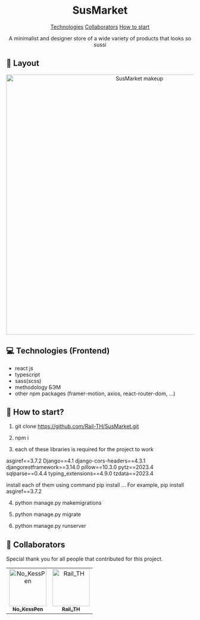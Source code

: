                   
 
<h1 align="center" style="font-weight: bold;">SusMarket</h1>

<p align="center">
<a href="#tech">Technologies</a>
<a href="#colab">Collaborators</a>
<a href="#howtostart">How to start</a>
</p>


<p align="center">A minimalist and designer store of a wide variety of products that looks so sussi</p>
 
<h2 id="layout">🎨 Layout</h2>

<p align="center">

<img src="https://i.ibb.co/M5NfrBv/211shots-so.png" alt="SusMarket makeup" border="0" width="700px">
</p>
 
<h2 id="technologies">💻 Technologies (Frontend)</h2>

- react js
- typescript
- sass(scss)
- methodology БЭМ
- other npm packages (framer-motion, axios, react-router-dom, ...)

<h2 id="howtostart">🚀 How to start?</h2>

1. git clone https://github.com/Rail-TH/SusMarket.git

2. npm i

3. each of these libraries is required for the project to work

asgiref==3.7.2
Django==4.1
django-cors-headers==4.3.1
djangorestframework==3.14.0
pillow==10.3.0
pytz==2023.4
sqlparse==0.4.4
typing_extensions==4.9.0
tzdata==2023.4

install each of them using command pip install ...
For example, pip install asgiref==3.7.2

4. python manage.py makemigrations

5. python manage.py migrate

6. python manage.py runserver
 
<h2 id="colab">🤝 Collaborators</h2>

<p>Special thank you for all people that contributed for this project.</p>
<table>
<tr>

<td align="center">
<a href="https://github.com/KessPenGames">
<img src="https://avatars.githubusercontent.com/u/75772773?v=4" width="100px;" alt="No_KessPen"/><br>
<sub>
<b>No_KessPen</b>
</sub>
</a>
</td>

<td align="center">
<a href="https://github.com/Rail-TH">
<img src="https://avatars.githubusercontent.com/u/100100752?v=4" width="100px;" alt="Rail_TH"/><br>
<sub>
<b>Rail_TH</b>
</sub>
</a>
</td>

</tr>
</table>
